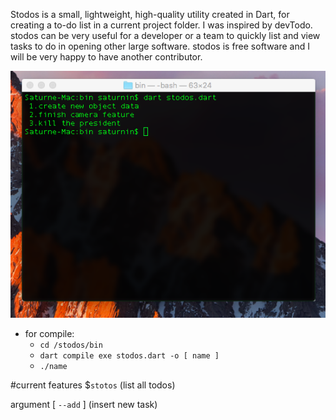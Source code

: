 Stodos is a small, lightweight, high-quality utility created in Dart, for creating a to-do list in a current project folder. I was inspired by devTodo. stodos can be very useful for a developer or a team to quickly list and view tasks to do in opening other large software. stodos is free software and I will be very happy to have another contributor.

![](https://github.com/saturnedev12/stodos/raw/master/presentation/stodos.png)

- for compile:
    - ```cd /stodos/bin```
    - ```dart compile exe stodos.dart -o [ name ]```
    - ```./name```

#current features
$```stotos``` (list all todos)

argument 
[ ```--add``` ] (insert new task)


